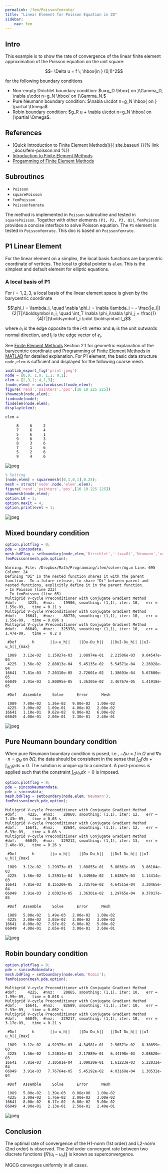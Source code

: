 ```yaml
---
permalink: /fem/Poissonfemrate/
title: "Linear Element for Poisson Equation in 2D"
sidebar:
    nav: fem
---
```


## Intro

This example is to show the rate of convergence of the linear finite element approximation of the Poisson equation on the unit square:

$$- \Delta u = f \; \hbox{in } (0,1)^2$$

for the following boundary conditions
- Non-empty Dirichlet boundary condition: $u=g_D \hbox{ on }\Gamma_D, \nabla u\cdot n=g_N \hbox{ on }\Gamma_N.$
- Pure Neumann boundary condition: $\nabla u\cdot n=g_N \hbox{ on } \partial \Omega$.
- Robin boundary condition: $g_R u + \nabla u\cdot n=g_N \hbox{ on }\partial \Omega$.

## References
- [Quick Introduction to Finite Element Methods]({{ site.baseurl }}{% link _docs/fem-poisson.md %})
- [Introduction to Finite Element Methods](http://www.math.uci.edu/~chenlong/226/Ch2FEM.pdf)
- [Progamming of Finite Element Methods](http://www.math.uci.edu/~chenlong/226/Ch3FEMCode.pdf)

## Subroutines

- `Poisson`
- `squarePoisson`
- `femPoisson`
- `Poissonfemrate`
    
The method is implemented in `Poisson` subroutine and tested in `squarePoisson`. Together with other elements `(P1, P2, P3, Q1)`, `femPoisson` provides a concise interface to solve Poisson equation. The `P1` element is tested in `Poissonfemrate`. This doc is based on `Poissonfemrate`.    

## P1 Linear Element

For the linear element on a simplex, the local basis functions are
barycentric coordinate of vertices. The local to global pointer is
`elem`. This is the simplest and default element for elliptic equations.

### A local basis of P1

For $i = 1, 2, 3$, a local basis of the linear element space is given by the barycentric coordinate

$$\phi_i = \lambda_i, \quad \nabla \phi_i = \nabla \lambda_i = - \frac{|e_i|}{2|T|}\boldsymbol n_i, \quad \int_T \nabla \phi_i\nabla \phi_j = \frac{1}{4|T|}\boldsymbol l_i \cdot \boldsymbol l_j$$

where $e_i$ is the edge opposite to the $i$-th vertex and $\boldsymbol n_i$ is the unit outwards normal direction, and $\boldsymbol l_i$ is the edge vector of $e_i$.  

See [Finite Element Methods](http://www.math.uci.edu/~chenlong/226/Ch2FEM.pdf) Section 2.1 for geometric explanation of the barycentric coordinate and [Programming of Finite Element Methods in MATLAB](http://www.math.uci.edu/~chenlong/226/Ch3FEMcode.pdf) for detailed explanation. For P1 element, the basic data structure `node,elem` is sufficient and displayed for the following coarse mesh.


```matlab
imatlab_export_fig('print-jpeg')
node = [0,0; 1,0; 1,1; 0,1];
elem = [2,3,1; 4,1,3];      
[node,elem] = uniformbisect(node,elem);
figure('rend','painters','pos',[10 10 225 225])
showmesh(node,elem);
findnode(node);
findelem(node,elem);
display(elem);
```

    
    elem =
    
         8     6     2
         7     6     4
         5     6     1
         9     6     3
         8     3     6
         7     1     6
         5     2     6
         9     4     6
    



    
![jpeg](Poissonfemrate_files/Poissonfemrate_3_1.jpg)
    



```matlab
% Setting
[node,elem] = squaremesh([0,1,0,1],0.25); 
mesh = struct('node',node,'elem',elem);
figure('rend','painters','pos',[10 10 225 225])
showmesh(node,elem);
option.L0 = 3;
option.maxIt = 4;
option.printlevel = 1;
```


    
![jpeg](Poissonfemrate_files/Poissonfemrate_4_0.jpg)
    


## Mixed boundary condition


```matlab
option.plotflag = 0;
pde = sincosdata;
mesh.bdFlag = setboundary(node,elem,'Dirichlet','~(x==0)','Neumann','x==0');
femPoisson(mesh,pde,option);
```

    Warning: File: /Dropbox/Math/Programming/ifem/solver/mg.m Line: 695 Column: 24
    Defining "Di" in the nested function shares it with the parent function.  In a future release, to share "Di" between parent and nested functions, explicitly define it in the parent function.
    > In Poisson (line 233)
      In femPoisson (line 65)
    Multigrid V-cycle Preconditioner with Conjugate Gradient Method
    #dof:     4225,  #nnz:    19906, smoothing: (1,1), iter: 10,   err = 1.55e-09,   time = 0.11 s
    Multigrid V-cycle Preconditioner with Conjugate Gradient Method
    #dof:    16641,  #nnz:    80770, smoothing: (1,1), iter: 10,   err = 1.55e-09,   time = 0.096 s
    Multigrid V-cycle Preconditioner with Conjugate Gradient Method
    #dof:    66049,  #nnz:   325378, smoothing: (1,1), iter: 10,   err = 1.47e-09,   time =  0.2 s
    
     #Dof       h       ||u-u_h||    ||Du-Du_h||   ||DuI-Du_h|| ||uI-u_h||_{max}
    
     1089   3.12e-02   1.15027e-03   1.08974e-01   2.21506e-03   9.04547e-04
     4225   1.56e-02   2.88013e-04   5.45135e-02   5.54571e-04   2.26928e-04
    16641   7.81e-03   7.20310e-05   2.72601e-02   1.38693e-04   5.67600e-05
    66049   3.91e-03   1.80095e-05   1.36305e-02   3.46767e-05   1.41918e-05
    
     #Dof   Assemble     Solve      Error      Mesh    
    
     1089   7.00e-02   1.36e-02   9.00e-02   1.00e-02
     4225   3.00e-02   1.09e-01   4.00e-02   2.00e-02
    16641   1.10e-01   9.62e-02   8.00e-02   6.00e-02
    66049   4.00e-01   2.00e-01   2.30e-01   2.40e-01
    
    



    
![jpeg](Poissonfemrate_files/Poissonfemrate_6_1.jpg)
    


## Pure Neumann boundary condition

When pure Neumann boundary condition is posed, i.e., $-\Delta u =f$ in $\Omega$ and $\nabla u\cdot n=g_N$ on $\partial \Omega$, the data should be consisitent in the sense that $\int_{\Omega} f \, dx + \int_{\partial \Omega} g \, ds = 0$. The solution is unique up to a constant. A post-process is applied such that the constraint $\int_{\Omega}u_h dx = 0$ is imposed. 


```matlab
option.plotflag = 0;
pde = sincosNeumanndata;
pde = sincosdata;
mesh.bdFlag = setboundary(node,elem,'Neumann');
femPoisson(mesh,pde,option);
```

    Multigrid V-cycle Preconditioner with Conjugate Gradient Method
    #dof:     4225,  #nnz:    20860, smoothing: (1,1), iter: 12,   err = 1.43e-09,   time = 0.03 s
    Multigrid V-cycle Preconditioner with Conjugate Gradient Method
    #dof:    16641,  #nnz:    82684, smoothing: (1,1), iter: 12,   err = 6.33e-09,   time = 0.08 s
    Multigrid V-cycle Preconditioner with Conjugate Gradient Method
    #dof:    66049,  #nnz:   329212, smoothing: (1,1), iter: 13,   err = 2.40e-09,   time = 0.26 s
    
     #Dof       h       ||u-u_h||    ||Du-Du_h||   ||DuI-Du_h|| ||uI-u_h||_{max}
    
     1089   3.12e-02   1.29973e-03   1.08855e-01   5.80361e-03   3.86104e-03
     4225   1.56e-02   3.25931e-04   5.44960e-02   1.64867e-03   1.14414e-03
    16641   7.81e-03   8.15520e-05   2.72576e-02   4.64515e-04   3.30465e-04
    66049   3.91e-03   2.03927e-05   1.36301e-02   1.29765e-04   9.37017e-05
    
     #Dof   Assemble     Solve      Error      Mesh    
    
     1089   5.00e-02   1.49e-03   2.00e-02   1.00e-02
     4225   2.00e-02   3.03e-02   3.00e-02   3.00e-02
    16641   8.00e-02   7.97e-02   6.00e-02   5.00e-02
    66049   4.00e-01   2.65e-01   3.00e-01   2.60e-01
    
    



    
![jpeg](Poissonfemrate_files/Poissonfemrate_8_1.jpg)
    


## Robin boundary condition


```matlab
option.plotflag = 0;
pde = sincosRobindata;
mesh.bdFlag = setboundary(node,elem,'Robin');
femPoisson(mesh,pde,option);
```

    Multigrid V-cycle Preconditioner with Conjugate Gradient Method
    #dof:     4225,  #nnz:    20865, smoothing: (1,1), iter: 10,   err = 1.99e-09,   time = 0.018 s
    Multigrid V-cycle Preconditioner with Conjugate Gradient Method
    #dof:    16641,  #nnz:    82689, smoothing: (1,1), iter: 10,   err = 2.33e-09,   time = 0.062 s
    Multigrid V-cycle Preconditioner with Conjugate Gradient Method
    #dof:    66049,  #nnz:   329217, smoothing: (1,1), iter: 10,   err = 3.17e-09,   time = 0.21 s
    
     #Dof       h       ||u-u_h||    ||Du-Du_h||   ||DuI-Du_h|| ||uI-u_h||_{max}
    
     1089   3.12e-02   4.92975e-03   4.34581e-01   2.56571e-02   8.30859e-03
     4225   1.56e-02   1.24034e-03   2.17889e-01   6.44198e-03   2.08620e-03
    16641   7.81e-03   3.10581e-04   1.09020e-01   1.61223e-03   5.22032e-04
    66049   3.91e-03   7.76764e-05   5.45192e-02   4.03168e-04   1.30532e-04
    
     #Dof   Assemble     Solve      Error      Mesh    
    
     1089   5.00e-02   1.39e-03   0.00e+00   1.00e-02
     4225   2.00e-02   1.76e-02   2.00e-02   3.00e-02
    16641   8.00e-02   6.17e-02   6.00e-02   5.00e-02
    66049   4.90e-01   2.13e-01   2.50e-01   2.40e-01
    
    



    
![jpeg](Poissonfemrate_files/Poissonfemrate_10_1.jpg)
    


## Conclusion

The optimal rate of convergence of the H1-norm (1st order) and L2-norm
(2nd order) is observed. The 2nd order convergent rate between two
discrete functions $\|\nabla (u_I - u_h)\|$ is known as superconvergence.

MGCG converges uniformly in all cases.

